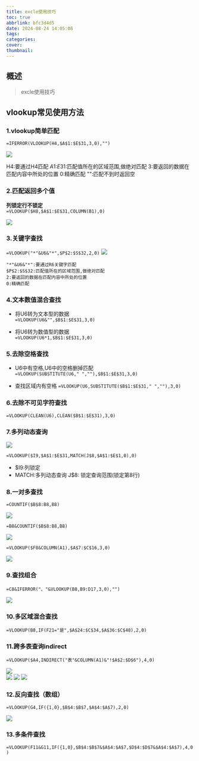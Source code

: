 ```yaml
---
title: excle使用技巧
toc: true
abbrlink: bfc3d4d5
date: 2024-08-24 14:05:08
tags:
categories:
cover:
thumbnail:
---
```


## 概述

> excle使用技巧

<!--more-->

## vlookup常见使用方法  

### 1.vlookup简单匹配

`=IFERROR(VLOOKUP(H4,$A$1:$E$31,3,0),"")` 

![](../img/2024-08-24-22-17-58.png)

H4:要通过H4匹配
$A$1:$E$31:匹配值所在的区域范围,做绝对匹配
3:要返回的数据在匹配内容中所处的位置
0:精确匹配
"":匹配不到时返回空

### 2.匹配返回多个值

**列锁定行不锁定**  
`=VLOOKUP($H8,$A$1:$E$31,COLUMN(B1),0)`

![](../img/2024-08-24-22-43-15.png)

### 3.关键字查找

`=VLOOKUP("*"&U6&"*",$P$2:$S$32,2,0)`
![](../img/2024-08-24-22-20-11.png)

```text
"*"&U6&"*":要通过R6关键字匹配
$P$2:$S$32:匹配值所在的区域范围,做绝对匹配
2:要返回的数据在匹配内容中所处的位置
0:精确匹配
```

### 4.文本数值混合查找

- 将U6转为文本型的数据  
`=VLOOKUP(U6&"",$B$1:$E$31,3,0)`

- 将U6转为数值型的数据  
`=VLOOKUP(U6*1,$B$1:$E$31,3,0)` 


### 5.去除空格查找

- U6中有空格,U6中的空格删掉匹配    
`=VLOOKUP(SUBSTITUTE(U6," ",""),$B$1:$E$31,3,0)` 

- 查找区域内有空格
`=VLOOKUP(U6,SUBSTITUTE($B$1:$E$31," ",""),3,0)`  

### 6.去除不可见字符查找

`=VLOOKUP(CLEAN(U6),CLEAN($B$1:$E$31),3,0)`


### 7.多列动态查询
![](../img/2024-08-24-22-55-49.png)

`=VLOOKUP($I9,$A$1:$E$31,MATCH(J$8,$A$1:$E$1,0),0)`  
- $I9:列锁定  
- MATCH:多列动态查询 J$8: 锁定查询范围(锁定第8行)  


### 8.一对多查找
`=COUNTIF($B$8:B8,B8)`

![](../img/2024-08-24-23-03-19.png)

`=B8&COUNTIF($B$8:B8,B8)`

![](../img/2024-08-24-23-04-11.png)

`=VLOOKUP($F8&COLUMN(A1),$A$7:$C$16,3,0)` 

![](../img/2024-08-24-23-15-40.png)


### 9.查找组合  

`=C8&IFERROR("、"&VLOOKUP(B8,B9:D17,3,0),"")`

![](../img/2024-08-24-23-07-53.png)

### 10.多区域混合查找

`=VLOOKUP(B8,IF(F21="是",$A$24:$C$34,$A$36:$C$48),2,0)`  

### 11.跨多表查询indirect
`=VLOOKUP($A4,INDIRECT("表"&COLUMN(A1)&"!$A$2:$D$6"),4,0)`  

![](../img/2024-08-24-23-19-29.png)  
![](../img/2024-08-24-23-19-42.png)
![](../img/2024-08-24-23-19-53.png)
![](../img/2024-08-24-23-21-04.png)



### 12.反向查找（数组）

`=VLOOKUP(G4,IF({1,0},$B$4:$B$7,$A$4:$A$7),2,0)`  

![](../img/2024-08-24-23-23-25.png)

### 13.多条件查找

`=VLOOKUP(F11&G11,IF({1,0},$B$4:$B$7&$A$4:$A$7,$D$4:$D$7&$A$4:$A$7),4,0)`  


